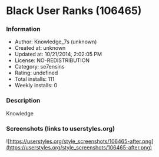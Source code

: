 # Black User Ranks (106465)

### Information
- Author: Knowledge_7s (unknown)
- Created at: unknown
- Updated at: 10/21/2014, 2:02:05 PM
- License: NO-REDISTRIBUTION
- Category: se7ensins
- Rating: undefined
- Total installs: 111
- Weekly installs: 0


### Description
Knowledge


### Screenshots (links to userstyles.org)
![https://userstyles.org/style_screenshots/106465-after.png](https://userstyles.org/style_screenshots/106465-after.png)


